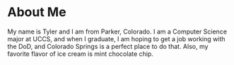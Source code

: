 # About Me
My name is Tyler and I am from Parker, Colorado.
I am a Computer Science major at UCCS, and when I graduate,
I am hoping to get a job working with the DoD, and
Colorado Springs is a perfect place to do that. Also, my
favorite flavor of ice cream is mint chocolate chip.
